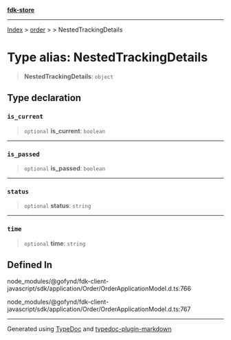 [**fdk-store**](../../../README.md)
***

[Index](../../../API.md) > [order](../../README.md) > [<internal>](../README.md) > NestedTrackingDetails

# Type alias: NestedTrackingDetails

> **NestedTrackingDetails**: `object`

## Type declaration

### `is_current`

> `optional` **is\_current**: `boolean`

***

### `is_passed`

> `optional` **is\_passed**: `boolean`

***

### `status`

> `optional` **status**: `string`

***

### `time`

> `optional` **time**: `string`

## Defined In

node\_modules/@gofynd/fdk-client-javascript/sdk/application/Order/OrderApplicationModel.d.ts:766

node\_modules/@gofynd/fdk-client-javascript/sdk/application/Order/OrderApplicationModel.d.ts:767

***
Generated using [TypeDoc](https://typedoc.org/) and [typedoc-plugin-markdown](https://www.npmjs.com/package/typedoc-plugin-markdown)
